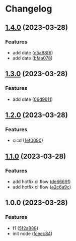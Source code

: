 # Changelog

## [1.4.0](https://github.com/eugeneVzaidun/cicd/compare/v1.3.0...v1.4.0) (2023-03-28)


### Features

* add date ([d5a88f6](https://github.com/eugeneVzaidun/cicd/commit/d5a88f6e673ad5714b01b050650f41d3f18f7262))
* add date ([bfaa078](https://github.com/eugeneVzaidun/cicd/commit/bfaa078710cd02b7d3a276d1fd34862b9d774c03))

## [1.3.0](https://github.com/eugeneVzaidun/cicd/compare/v1.2.0...v1.3.0) (2023-03-28)


### Features

* add date ([06d9611](https://github.com/eugeneVzaidun/cicd/commit/06d9611bb959e27bcee015b882255c02c2a21871))

## [1.2.0](https://github.com/eugeneVzaidun/cicd/compare/v1.1.0...v1.2.0) (2023-03-28)


### Features

* cicd ([1ef0090](https://github.com/eugeneVzaidun/cicd/commit/1ef00904973c55a33be16940aafcd9f6f7319001))

## [1.1.0](https://github.com/eugeneVzaidun/cicd/compare/v1.0.0...v1.1.0) (2023-03-28)


### Features

* add hotfix ci flow ([de6669f](https://github.com/eugeneVzaidun/cicd/commit/de6669fca299a823b4cbdfc31941eafdbea41044))
* add hotfix ci flow ([a2c6a9c](https://github.com/eugeneVzaidun/cicd/commit/a2c6a9cbc1819878d5196892b13064c87e9ba341))

## 1.0.0 (2023-03-28)


### Features

* f1 ([5f2a888](https://github.com/eugeneVzaidun/cicd/commit/5f2a88871a549f5a220e2ffaf27d3f6b13e8d7aa))
* init node ([fceec84](https://github.com/eugeneVzaidun/cicd/commit/fceec847b826e5529c51968802568912eb158ecf))
